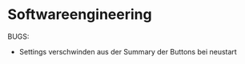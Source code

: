 Softwareengineering
===================
BUGS:
- Settings verschwinden aus der Summary der Buttons bei neustart